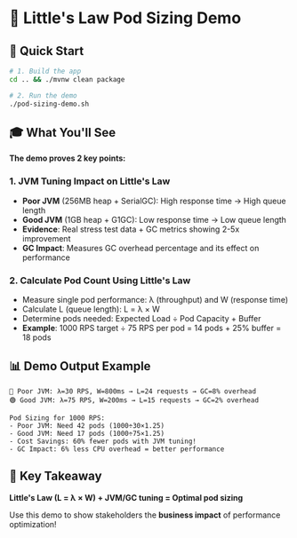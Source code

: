 # 🎯 Little's Law Pod Sizing Demo

## 🚀 Quick Start

```bash
# 1. Build the app
cd .. && ./mvnw clean package

# 2. Run the demo
./pod-sizing-demo.sh
```

## 🎓 What You'll See

**The demo proves 2 key points:**

### 1. **JVM Tuning Impact on Little's Law**
- **Poor JVM** (256MB heap + SerialGC): High response time → High queue length
- **Good JVM** (1GB heap + G1GC): Low response time → Low queue length  
- **Evidence**: Real stress test data + GC metrics showing 2-5x improvement
- **GC Impact**: Measures GC overhead percentage and its effect on performance

### 2. **Calculate Pod Count Using Little's Law**
- Measure single pod performance: λ (throughput) and W (response time)
- Calculate L (queue length): L = λ × W
- Determine pods needed: Expected Load ÷ Pod Capacity + Buffer
- **Example**: 1000 RPS target ÷ 75 RPS per pod = 14 pods + 25% buffer = 18 pods

## 📊 Demo Output Example

```
🔴 Poor JVM: λ=30 RPS, W=800ms → L=24 requests → GC=8% overhead
🟢 Good JVM: λ=75 RPS, W=200ms → L=15 requests → GC=2% overhead

Pod Sizing for 1000 RPS:
- Poor JVM: Need 42 pods (1000÷30×1.25)
- Good JVM: Need 17 pods (1000÷75×1.25)
- Cost Savings: 60% fewer pods with JVM tuning!
- GC Impact: 6% less CPU overhead = better performance
```

## 🎯 Key Takeaway

**Little's Law (L = λ × W) + JVM/GC tuning = Optimal pod sizing**

Use this demo to show stakeholders the **business impact** of performance optimization!